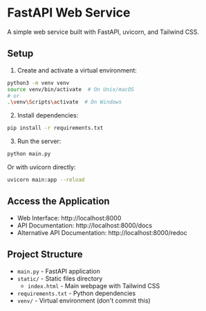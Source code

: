 # FastAPI Web Service

A simple web service built with FastAPI, uvicorn, and Tailwind CSS.

## Setup

1. Create and activate a virtual environment:
```bash
python3 -m venv venv
source venv/bin/activate  # On Unix/macOS
# or
.\venv\Scripts\activate  # On Windows
```

2. Install dependencies:
```bash
pip install -r requirements.txt
```

3. Run the server:
```bash
python main.py
```

Or with uvicorn directly:
```bash
uvicorn main:app --reload
```

## Access the Application

- Web Interface: http://localhost:8000
- API Documentation: http://localhost:8000/docs
- Alternative API Documentation: http://localhost:8000/redoc

## Project Structure

- `main.py` - FastAPI application
- `static/` - Static files directory
  - `index.html` - Main webpage with Tailwind CSS
- `requirements.txt` - Python dependencies
- `venv/` - Virtual environment (don't commit this) 
